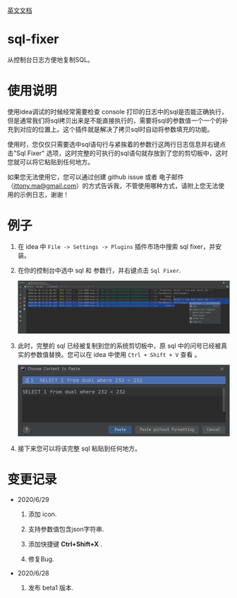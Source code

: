 [英文文档](./README.md)

# sql-fixer

从控制台日志方便地复制SQL。 

# 使用说明

使用idea调试的时候经常需要检查 console 打印的日志中的sql是否能正确执行，但是通常我们将sql拷贝出来是不能直接执行的，需要将sql的参数值一个一个的补充到对应的位置上。这个插件就是解决了拷贝sql时自动将参数填充的功能。

使用时，您仅仅只需要选中sql语句行与紧挨着的参数行这两行日志信息并右键点击"Sql Fixer" 选项，这时完整的可执行的sql语句就存放到了您的剪切板中，这时您就可以将它粘贴到任何地方。

如果您无法使用它，您可以通过创建 github issue 或者 电子邮件（ittony.ma@gmail.com）的方式告诉我，不管使用哪种方式，请附上您无法使用的示例日志，谢谢！

# 例子

1. 在 idea 中 `File -> Settings -> Plugins` 插件市场中搜索 sql fixer，并安装。

2. 在你的控制台中选中 sql 和 参数行，并右键点击 `Sql Fixer`.

   ![sql fixer 插件位置展示](./images/sql_fixer_location.png)

3. 此时，完整的 sql 已经被复制到您的系统剪切板中，原 sql 中的问号已经被真实的参数值替换。您可以在 idea 中使用 `Ctrl + Shift + V` 查看 。

   ![idea 查看系统剪切板](./images/clipboard.png)

4. 接下来您可以将该完整 sql 粘贴到任何地方。


# 变更记录

- 2020/6/29

  1. 添加 icon.

  2. 支持参数值包含json字符串.
  3. 添加快捷键 **Ctrl+Shift+X** .
  4. 修复Bug.

- 2020/6/28

  1. 发布 beta1 版本.
